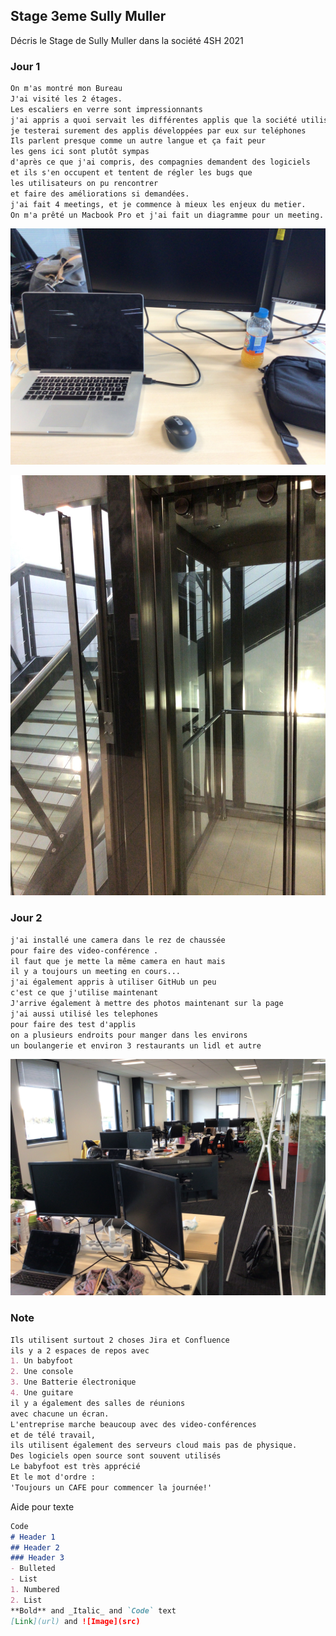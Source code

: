 ## Stage 3eme Sully Muller

Décris le Stage de Sully Muller dans la société 4SH
2021

### Jour 1

```markdown
On m'as montré mon Bureau
J'ai visité les 2 étages.
Les escaliers en verre sont impressionnants
j'ai appris a quoi servait les différentes applis que la société utilisent
je testerai surement des applis développées par eux sur teléphones
Ils parlent presque comme un autre langue et ça fait peur
les gens ici sont plutôt sympas
d'après ce que j'ai compris, des compagnies demandent des logiciels
et ils s'en occupent et tentent de régler les bugs que
les utilisateurs on pu rencontrer
et faire des améliorations si demandées.
j'ai fait 4 meetings, et je commence à mieux les enjeux du metier.
On m'a prêté un Macbook Pro et j'ai fait un diagramme pour un meeting.
```
![Mon Bureau](https://github.com/SullyFlex/Stage3eme/blob/gh-pages/Images/IMG_0303.jpg?raw=true)

![Escaliers et ascenseur](https://github.com/SullyFlex/Stage3eme/blob/gh-pages/Images/Escaliers.jpg?raw=true)

### Jour 2
```markdown
j'ai installé une camera dans le rez de chaussée
pour faire des video-conférence .
il faut que je mette la même camera en haut mais
il y a toujours un meeting en cours...
j'ai également appris à utiliser GitHub un peu
c'est ce que j'utilise maintenant
J'arrive également à mettre des photos maintenant sur la page
j'ai aussi utilisé les telephones
pour faire des test d'applis
on a plusieurs endroits pour manger dans les environs
un boulangerie et environ 3 restaurants un lidl et autre
```

![Ensemble Des Bureaux](https://raw.githubusercontent.com/SullyFlex/Stage3eme/gh-pages/Images/IMG_0304.jpg)

### Note
```markdown
Ils utilisent surtout 2 choses Jira et Confluence
ils y a 2 espaces de repos avec
1. Un babyfoot
2. Une console
3. Une Batterie électronique
4. Une guitare
il y a également des salles de réunions
avec chacune un écran.
L'entreprise marche beaucoup avec des video-conférences
et de télé travail,
ils utilisent également des serveurs cloud mais pas de physique.
Des logiciels open source sont souvent utilisés
Le babyfoot est très apprécié
Et le mot d'ordre :
'Toujours un CAFE pour commencer la journée!'
```



Aide pour texte
```markdown
Code
# Header 1
## Header 2
### Header 3
- Bulleted
- List
1. Numbered
2. List
**Bold** and _Italic_ and `Code` text
[Link](url) and ![Image](src)
```
